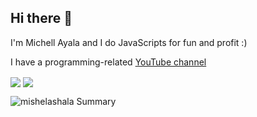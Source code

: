 ## Hi there 👋

I'm Michell Ayala and I do JavaScripts for fun and profit :)

I have a programming-related [YouTube channel](https://www.youtube.com/channel/UCBXo5FFDCtNoddUOqZuWX7w)

<div>
  <img align="center" src='https://github-readme-stats.vercel.app/api/top-langs/?username=mishelashala&hide=html&layout=compact'>
  <img align="center" src='https://github-readme-stats.vercel.app/api?username=mishelashala&hide=issues,contribs'>
</div>

![mishelashala Summary](https://github-profile-summary-cards.vercel.app/api/cards/profile-details?username=mishelashala)

